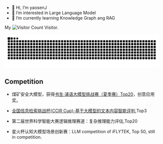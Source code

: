 - 👋 Hi, I’m yaosenJ
- 👀 I’m interested in Large Language Model
- 🌱 I’m currently learning Knowledge Graph ang RAG

My ![Visitor Count](https://profile-counter.glitch.me/yaosenJ/count.svg) Visitor.

<picture>
  <source media="(prefers-color-scheme: dark)" srcset="https://raw.githubusercontent.com/yaosenJ/yaosenJ/output/github-contribution-grid-snake-dark.svg">
  <source media="(prefers-color-scheme: light)" srcset="https://raw.githubusercontent.com/yaosenJ/yaosenJ//output/github-contribution-grid-snake.svg">
  <img alt="github contribution grid snake animation" src="https://raw.githubusercontent.com/yaosenJ/yaosenJ/output/github-contribution-grid-snake.svg">
</picture>

## Competition
- 煤矿安全大模型，获得[书生·浦语大模型挑战赛（夏季赛）Top20](https://mp.weixin.qq.com/s/hUcOwavLyzMThLgf4z1Y1g)，创意应用奖。

- [全国信息检索挑战杯(CCIR Cup)-基于大模型的文本内容智能评判](https://www.datafountain.cn/competitions/1032),Top3

- 第二届世界科学智能大赛逻辑推理赛道：复杂推理能力评估,Top20

- 星火杯认知大模型场景创新赛：LLM competition of iFLYTEK, Top 50, still in competition.
